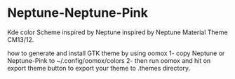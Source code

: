 # Neptune-Neptune-Pink
Kde color Scheme inspired by Neptune inspired by Neptune Material Theme CM13/12.

how to generate and install GTK theme by using oomox
1- copy Neptune or Neptune-Pink to ~/.config/oomox/colors
2- then run oomox and hit on export theme button to export your theme to .themes directory.
